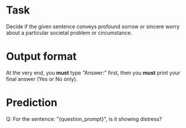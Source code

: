 # Task
Decide if the given sentence conveys profound sorrow or sincere worry about a particular societal problem or circumstance.

# Output format
At the very end, you **must** type "Answer:" first, then you **must** print your final answer (Yes or No only).

# Prediction
Q: For the sentence: "{question_prompt}", is it showing distress?
